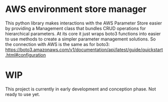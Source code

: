 # AWS environment store manager

This python library makes interactions with the AWS Parameter Store easier by providing a Management class
that bundles CRUD operations for hierarchical parameters. At its core it just wraps boto3 functions into
easier to use methods to create a simpler parameter management solutions. So the connection with AWS is
the same as for boto3: https://boto3.amazonaws.com/v1/documentation/api/latest/guide/quickstart.html#configuration

# WIP

This project is currently in early development and conception phase. Not ready to use yet.

